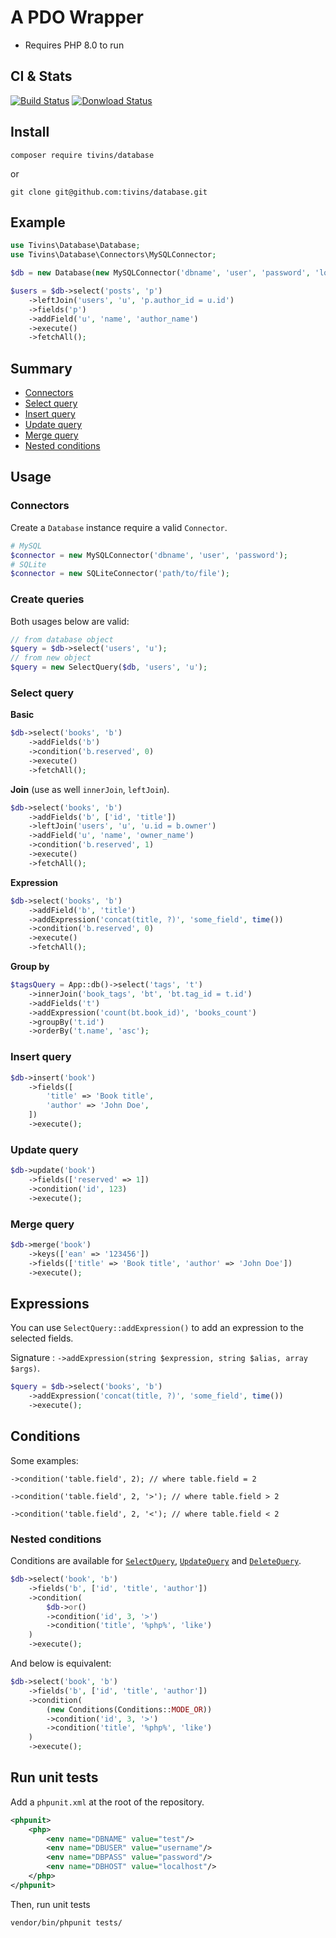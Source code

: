 # A PDO Wrapper

* Requires PHP 8.0 to run

## CI & Stats

<a href="https://travis-ci.org/tivins/Database"><img src="https://travis-ci.org/tivins/Database.svg" alt="Build Status"></a>
<a href="https://packagist.org/packages/tivins/database/stats"><img src="https://img.shields.io/packagist/dm/tivins/database.svg" alt="Donwload Status"></a>

## Install

    composer require tivins/database

or

    git clone git@github.com:tivins/database.git

## Example

```php
use Tivins\Database\Database;
use Tivins\Database\Connectors\MySQLConnector;

$db = new Database(new MySQLConnector('dbname', 'user', 'password', 'localhost'));

$users = $db->select('posts', 'p')
    ->leftJoin('users', 'u', 'p.author_id = u.id')
    ->fields('p')
    ->addField('u', 'name', 'author_name')
    ->execute()
    ->fetchAll();

```

## Summary

* [Connectors](#connectors)
* [Select query](#select-query)
* [Insert query](#insert-query)
* [Update query](#update-query)
* [Merge query](#merge-query)
* [Nested conditions](#nested-conditions)

## Usage

### Connectors

Create a `Database` instance require a valid `Connector`.

```php
# MySQL
$connector = new MySQLConnector('dbname', 'user', 'password');
# SQLite
$connector = new SQLiteConnector('path/to/file');
```

### Create queries

Both usages below are valid:

```php
// from database object
$query = $db->select('users', 'u');
// from new object
$query = new SelectQuery($db, 'users', 'u');
```

### Select query

**Basic**
```php
$db->select('books', 'b')
    ->addFields('b')
    ->condition('b.reserved', 0)
    ->execute()
    ->fetchAll();
```

**Join** (use as well `innerJoin`, `leftJoin`).
```php
$db->select('books', 'b')
    ->addFields('b', ['id', 'title'])
    ->leftJoin('users', 'u', 'u.id = b.owner')
    ->addField('u', 'name', 'owner_name')
    ->condition('b.reserved', 1)
    ->execute()
    ->fetchAll();
```

**Expression**
```php
$db->select('books', 'b')
    ->addField('b', 'title')
    ->addExpression('concat(title, ?)', 'some_field', time())
    ->condition('b.reserved', 0)
    ->execute()
    ->fetchAll();
```

**Group by**
```php
$tagsQuery = App::db()->select('tags', 't')
    ->innerJoin('book_tags', 'bt', 'bt.tag_id = t.id')
    ->addFields('t')
    ->addExpression('count(bt.book_id)', 'books_count')
    ->groupBy('t.id')
    ->orderBy('t.name', 'asc');
```

### Insert query
```php
$db->insert('book')
    ->fields([
        'title' => 'Book title',
        'author' => 'John Doe',
    ])
    ->execute();
```

### Update query

```php
$db->update('book')
    ->fields(['reserved' => 1])
    ->condition('id', 123)
    ->execute();
```

### Merge query

```php
$db->merge('book')
    ->keys(['ean' => '123456'])
    ->fields(['title' => 'Book title', 'author' => 'John Doe'])
    ->execute();
```

## Expressions

You can use `SelectQuery::addExpression()` to add an expression to the selected fields.

Signature : `->addExpression(string $expression, string $alias, array $args)`.

```php
$query = $db->select('books', 'b')
    ->addExpression('concat(title, ?)', 'some_field', time())
    ->execute();
```

## Conditions

Some examples:

    ->condition('table.field', 2); // where table.field = 2

    ->condition('table.field', 2, '>'); // where table.field > 2

    ->condition('table.field', 2, '<'); // where table.field < 2

### Nested conditions

Conditions are available for [`SelectQuery`][1], [`UpdateQuery`][2] and [`DeleteQuery`][3].

```php
$db->select('book', 'b')
    ->fields('b', ['id', 'title', 'author'])
    ->condition(
        $db->or()
        ->condition('id', 3, '>')
        ->condition('title', '%php%', 'like')
    )
    ->execute();
```
And below is equivalent:

```php
$db->select('book', 'b')
    ->fields('b', ['id', 'title', 'author'])
    ->condition(
        (new Conditions(Conditions::MODE_OR))
        ->condition('id', 3, '>')
        ->condition('title', '%php%', 'like')
    )
    ->execute();
```

## Run unit tests

Add a `phpunit.xml` at the root of the repository.

```xml
<phpunit>
    <php>
        <env name="DBNAME" value="test"/>
        <env name="DBUSER" value="username"/>
        <env name="DBPASS" value="password"/>
        <env name="DBHOST" value="localhost"/>
    </php>
</phpunit>
```

Then, run unit tests

```bash
vendor/bin/phpunit tests/
```


[1]: /tivins/database/blob/main/src/SelectQuery.php
[2]: /tivins/database/blob/main/src/UpdateQuery.php
[3]: /tivins/database/blob/main/src/DeleteQuery.php